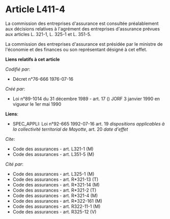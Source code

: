 # Article L411-4

La commission des entreprises d'assurance est consultée préalablement aux décisions relatives à l'agrément des entreprises
d'assurance prévues aux articles L. 321-1, L. 325-1 et L. 351-5.

La commission des entreprises d'assurance est présidée par le ministre de l'économie et des finances ou son représentant
désigné à cet effet.

**Liens relatifs à cet article**

_Codifié par_:

  - Décret n°76-666 1976-07-16

_Créé par_:

  - Loi n°89-1014 du 31 décembre 1989 - art. 17 () JORF 3 janvier 1990 en vigueur le 1er mai 1990

**Liens**:

  - SPEC_APPLI: Loi n°92-665 1992-07-16 art. 19 *dispositions applicables à la collectivité territorial de Mayotte*, art. 20 *date d'effet*

_Cite_:

  - Code des assurances - art. L321-1 (M)
  - Code des assurances - art. L351-5 (M)

_Cité par_:

  - Code des assurances - art. L325-1 (M)
  - Code des assurances - art. R*321-13 (T)
  - Code des assurances - art. R*321-14 (M)
  - Code des assurances - art. R*321-2 (T)
  - Code des assurances - art. R*321-4 (M)
  - Code des assurances - art. R*322-161 (M)
  - Code des assurances - art. R322-11-1 (M)
  - Code des assurances - art. R325-12 (V)
